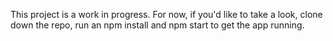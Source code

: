 This project is a work in progress. For now, if you'd like to take a look, clone down the repo, run an npm install and npm start to get the app running. 
